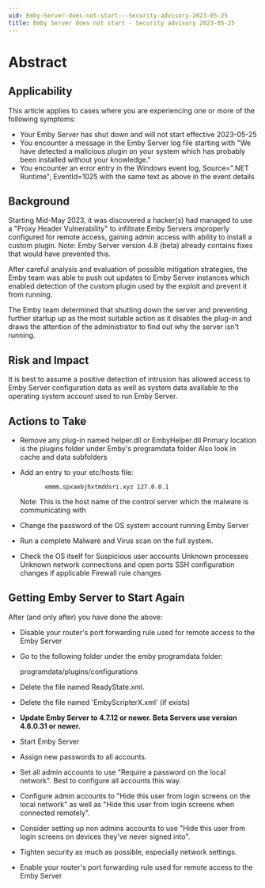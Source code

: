 ```yaml
---
uid: Emby-Server-does-not-start---Security-advisory-2023-05-25
title: Emby Server does not start - Security advisory 2023-05-25
---
```


# Abstract

## Applicability

This article applies to cases where you are experiencing one or more of the following symptoms:

- Your Emby Server has shut down and will not start effective 2023-05-25
- You encounter a message in the Emby Server log file starting with "We have detected a malicious plugin on your system which has probably been installed without your knowledge."
- You encounter an error entry in the Windows event log, Source=".NET Runtime", EventId=1025 with the same text as above in the event details
## Background

Starting Mid-May 2023, it was discovered a hacker(s) had managed to use a "Proxy Header Vulnerability" to infiltrate Emby Servers improperly configured for remote access, gaining admin access with ability to install a custom plugin. Note: Emby Server version 4.8 (beta) already contains fixes that would have prevented this.

After careful analysis and evaluation of possible mitigation strategies, the Emby team was able to push out updates to Emby Server instances which enabled detection of the custom plugin used by the exploit and prevent it from running.

The Emby team determined that shutting down the server and preventing further startup up as the most suitable action as it disables the plug-in and draws the attention of the administrator to find out why the server isn't running.

## Risk and Impact

It is best to assume a positive detection of intrusion has allowed access to Emby Server configuration data as well as system data available to the operating system account used to run Emby Server.


## Actions to Take

- Remove any plug-in named helper.dll or EmbyHelper.dll
             Primary location is the plugins folder under Emby's programdata folder
             Also look in cache and data subfolders
- Add an entry to your etc/hosts file:

             emmm.spxaebjhxtmddsri.xyz 127.0.0.1

  Note: This is the host name of the control server which the malware is communicating with
- Change the password of the OS system account running Emby Server
- Run a complete Malware and Virus scan on the full system.
- Check the OS itself for
             Suspicious user accounts
             Unknown processes
             Unknown network connections and open ports
             SSH configuration changes if applicable
             Firewall rule changes

## Getting Emby Server to Start Again

After (and only after) you have done the above:
- Disable your router's port forwarding rule used for remote access to the Emby Server
- Go to the following folder under the emby programdata folder:

  programdata/plugins/configurations

 - Delete the file named ReadyState.xml.
 - Delete the file named 'EmbyScripterX.xml' (if exists)

- **Update Emby Server to 4.7.12 or newer. Beta Servers use version 4.8.0.31 or newer.**
- Start Emby Server
- Assign new passwords to all accounts.
- Set all admin accounts to use "Require a password on the local network". Best to configure all accounts this way.
- Configure admin accounts to "Hide this user from login screens on the local network" as well as "Hide this user from login screens when connected remotely".
- Consider setting up non admins accounts to use "Hide this user from login screens on devices they've never signed into".
- Tighten security as much as possible, especially network settings.
- Enable your router's port forwarding rule used for remote access to the Emby Server


